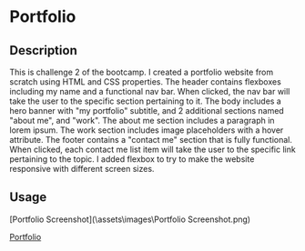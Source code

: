 # Portfolio
 
 ## Description
 
 This is challenge 2 of the bootcamp. I created a portfolio website from scratch using HTML and CSS properties. The header contains flexboxes including my name and a functional nav bar. When clicked, the nav bar will take the user to the specific section pertaining to it. The body includes a hero banner with "my portfolio" subtitle, and 2 additional sections named "about me", and "work". The about me section includes a paragraph in lorem ipsum. The work section includes image placeholders with a hover attribute. The footer contains a "contact me" section that is fully functional. When clicked, each contact me list item will take the user to the specific link pertaining to the topic. I added flexbox to try to make the website responsive with different screen sizes. 
 
 ## Usage
 [Portfolio Screenshot](\assets\images\Portfolio Screenshot.png)
 
 [Portfolio](https://ashleyg5.github.io/Portfolio/)
